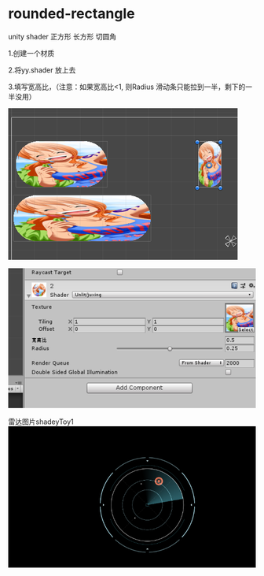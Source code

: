 # rounded-rectangle
unity shader 正方形 长方形 切圆角

1.创建一个材质


2.将yy.shader 放上去


3.填写宽高比，（注意：如果宽高比<1, 则Radius 滑动条只能拉到一半，剩下的一半没用）


![Image text](https://github.com/AndroidUnityGit/rounded-rectangle/blob/master/%E7%A4%BA%E4%BE%8B1.png)


![Image text](https://github.com/AndroidUnityGit/rounded-rectangle/blob/master/%E7%A4%BA%E4%BE%8B2.png)

雷达图片shadeyToy1
![Image text](https://github.com/AndroidUnityGit/rounded-rectangle/blob/master/Pic/Radar.png)

